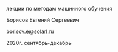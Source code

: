 лекции по методам машинного обучения

Борисов Евгений Сергеевич

borisov.e@solarl.ru

2020г. сентябрь-декабрь

